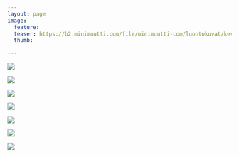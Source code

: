 ```yaml
---
layout: page
image:
  feature:
  teaser: https://b2.minimuutti.com/file/minimuutti-com/luontokuvat/kev%C3%A4t/5/DS53150-245px.jpg
  thumb:

---
```


![](https://b2.minimuutti.com/file/minimuutti-com/luontokuvat/kev%C3%A4t/6/DS54744-800px.jpg)

![](https://b2.minimuutti.com/file/minimuutti-com/luontokuvat/kev%C3%A4t/6/DS54747-800px.jpg)

![](https://b2.minimuutti.com/file/minimuutti-com/luontokuvat/kev%C3%A4t/5/DS53140-800px.jpg)

![](https://b2.minimuutti.com/file/minimuutti-com/luontokuvat/kev%C3%A4t/5/DS53143-800px.jpg)

![](https://b2.minimuutti.com/file/minimuutti-com/luontokuvat/kev%C3%A4t/5/DS53150-800px.jpg)

![](https://b2.minimuutti.com/file/minimuutti-com/luontokuvat/kev%C3%A4t/6/DS53700-800px.jpg)

![](https://b2.minimuutti.com/file/minimuutti-com/luontokuvat/kev%C3%A4t/6/DS53689-800px.jpg)
